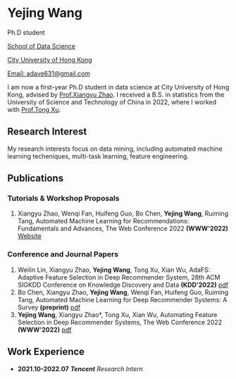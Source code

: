 # Yejing Wang
Ph.D student

[School of Data Science](https://www.sdsc.cityu.edu.hk/)

[City University of Hong Kong](https://www.cityu.edu.hk/)

[Email: adave631@gmail.com](mailto:adave631@gmail.com)


I am now a first-year Ph.D student in data science at City University of Hong Kong, advised by [Prof.Xiangyu Zhao](https://zhaoxyai.github.io/). I received a B.S. in statistics from the University of Science and Technology of China in 2022, where I worked with [Prof.Tong Xu](http://staff.ustc.edu.cn/~tongxu/).

## Research Interest
My research interests focus on data mining, including automated machine learning techeniques, multi-task learning, feature engineering.

## Publications
### Tutorials & Workshop Proposals
1. Xiangyu Zhao, Wenqi Fan, Huifeng Guo, Bo Chen, **Yejing Wang**, Ruiming Tang, Automated Machine Learning for Recommendations: Fundamentals and Advances, The Web Conference 2022 **(WWW'2022)** [Website](https://advanced-recommender-systems.github.io/AutoML-Recommendations/)


### Conference and Journal Papers
1. Weilin Lin, Xiangyu Zhao, **Yejing Wang**, Tong Xu, Xian Wu, AdaFS: Adaptive Feature Selection in Deep Recommender System, 28th ACM SIGKDD Conference on Knowledge Discovery and Data **(KDD'2022)** [pdf](https://dl.acm.org/doi/pdf/10.1145/3534678.3539204)
2. Bo Chen, Xiangyu Zhao, **Yejing Wang**, Wenqi Fan, Huifeng Guo, Ruiming Tang, Automated Machine Learning for Deep Recommender Systems: A Survey **(preprint)** [pdf](https://arxiv.org/pdf/2204.01390.pdf)
3. **Yejing Wang**, Xiangyu Zhao*, Tong Xu, Xian Wu, Automating Feature Selection in Deep Recommender Systems, The Web Conference 2022 **(WWW'2022)** [pdf](https://dl.acm.org/doi/pdf/10.1145/3485447.3512071)

## Work Experience
- **2021.10-2022.07** ***Tencent*** *Research Intern*

